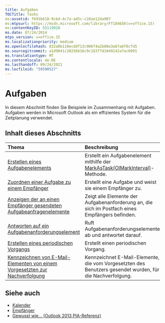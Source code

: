 ```yaml
---
title: Aufgaben
TOCTitle: Tasks
ms:assetid: f691b618-9cbd-4c7a-ad5c-c28ae12da907
ms:mtpsurl: https://msdn.microsoft.com/library/Ff184656(v=office.15)
ms:contentKeyID: 55119928
ms.date: 07/24/2014
mtps_version: v=office.15
ms.localizationpriority: medium
ms.openlocfilehash: 832a0b110ecddf13c906f4a2b08e3a67a6f0cfd5
ms.sourcegitcommit: a1d9041c20256616c9c183f7d1049142a7ac6991
ms.translationtype: MT
ms.contentlocale: de-DE
ms.lasthandoff: 09/24/2021
ms.locfileid: "59590527"
---
```

# <a name="tasks"></a>Aufgaben

In diesem Abschnitt finden Sie Beispiele im Zusammenhang mit Aufgaben. Aufgaben werden in Microsoft Outlook als ein effizientes System für die Zeitplanung verwendet.

## <a name="in-this-section"></a>Inhalt dieses Abschnitts

|Thema|Beschreibung|
|:----|:----------|
|[Erstellen eines Aufgabenelements](how-to-create-a-task-item.md)  |Erstellt ein Aufgabenelement mithilfe der [MarkAsTask(OlMarkInterval)](https://msdn.microsoft.com/library/bb609068\(v=office.15\))-Methode.|
|[Zuordnen einer Aufgabe zu einem Empfänger](how-to-assign-a-task-to-a-recipient.md)  |Erstellt eine Aufgabe und weist sie einem Empfänger zu.|
|[Anzeigen der an einen Empfänger gesendeten Aufgabeanfragenelemente](how-to-display-the-task-request-items-sent-to-a-recipient.md)  |Zeigt alle Elemente der Aufgabenanforderung an, die sich im Postfach eines Empfängers befinden.|
|[Antworten auf ein Aufgabenanforderungselement](how-to-respond-to-a-task-request-item.md)  |Ruft Aufgabenanforderungselemente ab und antwortet darauf.|
|[Erstellen eines periodischen Vorgangs](how-to-create-a-recurring-task.md)  |Erstellt einen periodischen Vorgang.|
|[Kennzeichnen von E-Mail-Elementen von einem Vorgesetzten zur Nachverfolgung](how-to-flag-mail-items-from-a-manager-for-follow-up.md)  |Kennzeichnet E-Mail-Elemente, die vom Vorgesetzten des Benutzers gesendet wurden, für die Nachverfolgung.|


## <a name="see-also"></a>Siehe auch

- [Kalender](calendar.md)
- [Empfänger](recipients.md)
- [Gewusst wie... (Outlook 2013 PIA-Referenz)](how-do-i-outlook-2013-pia-reference.md)

